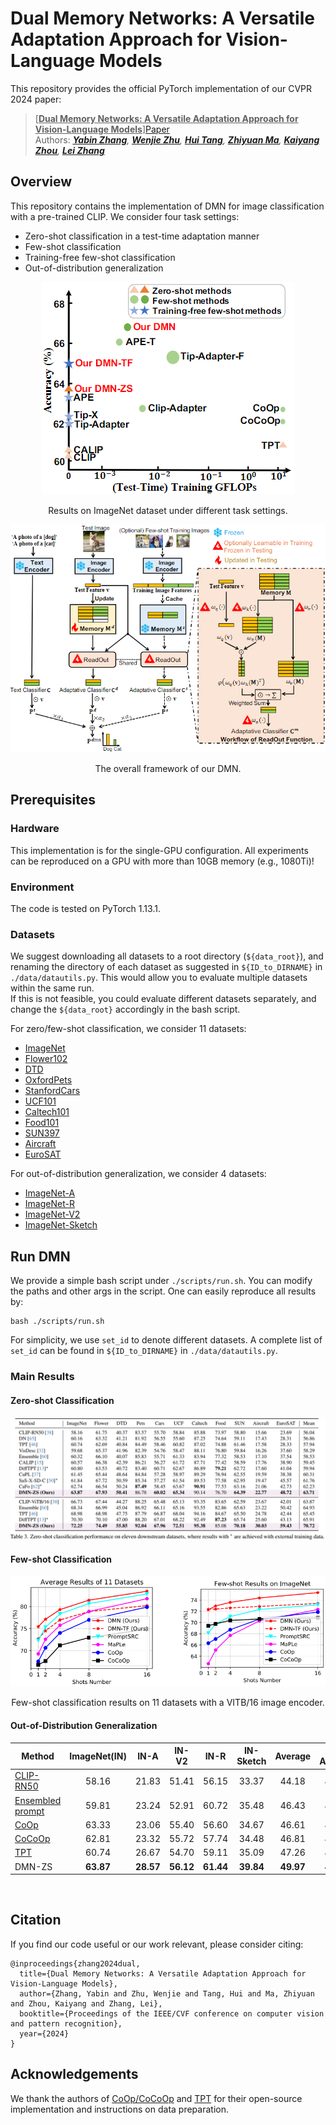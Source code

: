 # Dual Memory Networks: A Versatile Adaptation Approach for Vision-Language Models

This repository provides the official PyTorch implementation of our CVPR 2024 paper:    

> [<ins>**Dual Memory Networks: A Versatile Adaptation Approach for Vision-Language Models**</ins>][Paper](https://arxiv.org/pdf/2403.17589)   
> Authors: *[<ins>**Yabin Zhang**</ins>](https://scholar.google.com/citations?user=p0GLwtoAAAAJ&hl=en), [<ins>**Wenjie Zhu**</ins>](https://scholar.google.com/citations?user=8hodVdAAAAAJ&hl=en&oi=sra), [<ins>**Hui Tang**</ins>](https://scholar.google.com/citations?user=eqVvhiQAAAAJ&hl=en), [<ins>**Zhiyuan Ma**</ins>](https://scholar.google.com/citations?user=F15mLDYAAAAJ&hl=en&oi=ao), [<ins>**Kaiyang Zhou**</ins>](https://scholar.google.com/citations?user=gRIejugAAAAJ&hl=en&oi=ao), [<ins>**Lei Zhang**</ins>](https://scholar.google.com/citations?user=tAK5l1IAAAAJ&hl=en&oi=ao)*   


## Overview
This repository contains the implementation of DMN for image classification with a pre-trained CLIP. We consider four task settings:  

* Zero-shot classification in a test-time adaptation manner
* Few-shot classification
* Training-free few-shot classification
* Out-of-distribution generalization

<p align = "center">
<img src = "figures/acc_gflops.png">
</p>
<p align = "center">
Results on ImageNet dataset under different task settings.
</p>

<p align = "center">
<img src = "figures/framework.png">
</p>
<p align = "center">
The overall framework of our DMN.
</p>

## Prerequisites

### Hardware

This implementation is for the single-GPU configuration. All experiments can be reproduced on a GPU with more than 10GB memory (e.g., 1080Ti)!

### Environment 
The code is tested on PyTorch 1.13.1.

### Datasets 

We suggest downloading all datasets to a root directory (`${data_root}`), and renaming the directory of each dataset as suggested in `${ID_to_DIRNAME}` in `./data/datautils.py`. This would allow you to evaluate multiple datasets within the same run.     
If this is not feasible, you could evaluate different datasets separately, and change the `${data_root}` accordingly in the bash script.


For zero/few-shot classification, we consider 11 datasets:
* [ImageNet](https://image-net.org/index.php) 
* [Flower102](https://www.robots.ox.ac.uk/~vgg/data/flowers/102/102flowers.tgz)
* [DTD](https://www.robots.ox.ac.uk/~vgg/data/dtd/download/dtd-r1.0.1.tar.gz)
* [OxfordPets](https://www.robots.ox.ac.uk/~vgg/data/pets/data/images.tar.gz)
* [StanfordCars](https://ai.stanford.edu/~jkrause/cars/car_dataset.html)
* [UCF101](https://drive.google.com/file/d/10Jqome3vtUA2keJkNanAiFpgbyC9Hc2O/view?usp=sharing)
* [Caltech101](http://www.vision.caltech.edu/Image_Datasets/Caltech101/101_ObjectCategories.tar.gz)
* [Food101](http://data.vision.ee.ethz.ch/cvl/food-101.tar.gz)
* [SUN397](http://vision.princeton.edu/projects/2010/SUN/SUN397.tar.gz)
* [Aircraft](https://www.robots.ox.ac.uk/~vgg/data/fgvc-aircraft/archives/fgvc-aircraft-2013b.tar.gz)
* [EuroSAT](http://madm.dfki.de/files/sentinel/EuroSAT.zip)
 
For out-of-distribution generalization, we consider 4 datasets:

* [ImageNet-A](https://github.com/hendrycks/natural-adv-examples)
* [ImageNet-R](https://github.com/hendrycks/imagenet-r)
* [ImageNet-V2](https://s3-us-west-2.amazonaws.com/imagenetv2public/imagenetv2-matched-frequency.tar.gz)
* [ImageNet-Sketch](https://github.com/HaohanWang/ImageNet-Sketch)

## Run DMN

We provide a simple bash script under `./scripts/run.sh`. You can modify the paths and other args in the script. One can easily reproduce all results by:    

```
bash ./scripts/run.sh
```
  
For simplicity, we use `set_id` to denote different datasets. A complete list of `set_id` can be found in `${ID_to_DIRNAME}` in `./data/datautils.py`. 


### Main Results

#### Zero-shot Classification
<p align = "center">
<img src = "figures/zero-shot.png">
</p>
<p align = "center">
</p>

#### Few-shot Classification

<p align = "center">
<img src = "figures/few-shot.png">
</p>
<p align = "center">
Few-shot classification results on 11 datasets with a VITB/16 image encoder.
</p>

#### Out-of-Distribution Generalization

<div align="center">

| Method           | ImageNet(IN) | IN-A | IN-V2 | IN-R | IN-Sketch | Average | OOD Average |
|------------------|:--------:|:----------:|:-----------:|:----------:|:---------------:|:-------:|:-----------:|
| [CLIP-RN50](https://arxiv.org/abs/2103.00020)       |   58.16  |    21.83   |    51.41    |    56.15   |      33.37      |  44.18  |    40.69    |
| [Ensembled prompt](https://arxiv.org/abs/2103.00020)|   59.81  |    23.24   |    52.91    |    60.72   |      35.48      |  46.43  |    43.09    |
| [CoOp](https://arxiv.org/abs/2109.01134)            |   63.33  |    23.06   |    55.40    |    56.60   |      34.67      |  46.61  |    42.43    |
| [CoCoOp](https://arxiv.org/abs/2203.05557)          |   62.81  |    23.32   |    55.72    |    57.74   |      34.48      |  46.81  |    42.82    |
| [TPT](https://arxiv.org/pdf/2209.07511.pdf)             |   60.74  |    26.67   |     54.70    |    59.11   |      35.09      |  47.26  |    43.89    |
| DMN-ZS             |   **63.87**  |    **28.57**   |     **56.12**    |    **61.44**   |      **39.84**      |  **49.97**  |    **46.49**    |

</div>
<br />

## Citation
If you find our code useful or our work relevant, please consider citing: 
```
@inproceedings{zhang2024dual,
  title={Dual Memory Networks: A Versatile Adaptation Approach for Vision-Language Models},
  author={Zhang, Yabin and Zhu, Wenjie and Tang, Hui and Ma, Zhiyuan and Zhou, Kaiyang and Zhang, Lei},
  booktitle={Proceedings of the IEEE/CVF conference on computer vision and pattern recognition},
  year={2024}
}
```

## Acknowledgements
We thank the authors of [CoOp/CoCoOp](https://github.com/KaiyangZhou/CoOp) and [TPT](https://github.com/azshue/TPT/tree/main) for their open-source implementation and instructions on data preparation. 

